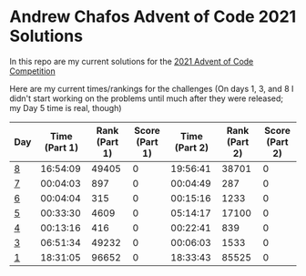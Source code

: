 # Andrew Chafos Advent of Code 2021 Solutions

In this repo are my current solutions for the [2021 Advent of Code Competition](https://adventofcode.com/2021)

Here are my current times/rankings for the challenges (On days 1, 3, and 8 I didn't start working on the problems until much after they were released; my Day 5 time is real, though)

|                   Day                    | Time (Part 1) | Rank (Part 1) | Score (Part 1) | Time (Part 2) | Rank (Part 2) | Score (Part 2) |
| ---------------------------------------  | ------------- | ------------- | -------------- | ------------- | ------------- | -------------- |
| [8](https://adventofcode.com/2021/day/8) |   16:54:09    |     49405     |        0       |   19:56:41    |     38701     |        0       |
| [7](https://adventofcode.com/2021/day/7) |   00:04:03    |     897       |        0       |   00:04:49    |     287       |        0       |
| [6](https://adventofcode.com/2021/day/6) |   00:04:04    |     315       |        0       |   00:15:16    |     1233      |        0       |
| [5](https://adventofcode.com/2021/day/5) |   00:33:30    |     4609      |        0       |   05:14:17    |     17100     |        0       |
| [4](https://adventofcode.com/2021/day/4) |   00:13:16    |     416       |        0       |   00:22:41    |     839       |        0       |
| [3](https://adventofcode.com/2021/day/3) |   06:51:34    |     49232     |        0       |   00:06:03    |     1533      |        0       |
| [1](https://adventofcode.com/2021/day/1) |   18:31:05    |     96652     |        0       |   18:33:43    |     85525     |        0       |